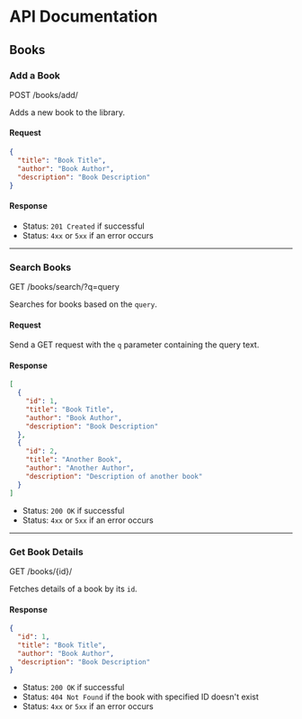 # API Documentation

## Books

### Add a Book

POST /books/add/

Adds a new book to the library.

#### Request

```json
{
  "title": "Book Title",
  "author": "Book Author",
  "description": "Book Description"
}
```

#### Response

- Status: `201 Created` if successful
- Status: `4xx` or `5xx` if an error occurs

---

### Search Books

GET /books/search/?q=query

Searches for books based on the `query`.

#### Request

Send a GET request with the `q` parameter containing the query text.

#### Response

```json
[
  {
    "id": 1,
    "title": "Book Title",
    "author": "Book Author",
    "description": "Book Description"
  },
  {
    "id": 2,
    "title": "Another Book",
    "author": "Another Author",
    "description": "Description of another book"
  }
]
```

- Status: `200 OK` if successful
- Status: `4xx` or `5xx` if an error occurs

---

### Get Book Details

GET /books/{id}/

Fetches details of a book by its `id`.

#### Response

```json
{
  "id": 1,
  "title": "Book Title",
  "author": "Book Author",
  "description": "Book Description"
}
```

- Status: `200 OK` if successful
- Status: `404 Not Found` if the book with specified ID doesn't exist
- Status: `4xx` or `5xx` if an error occurs
